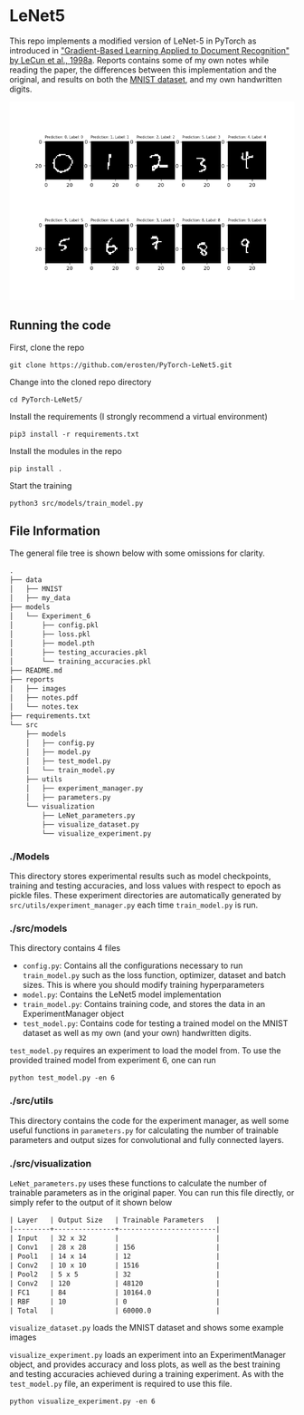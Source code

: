 # LeNet5

This repo implements a modified version of LeNet-5 in PyTorch as introduced in ["Gradient-Based Learning Applied to Document Recognition" by LeCun et al., 1998a](http://vision.stanford.edu/cs598_spring07/papers/Lecun98.pdf). Reports contains some of my own notes while reading the paper, the differences between this implementation and the original, and results on both the [MNIST dataset](http://yann.lecun.com/exdb/mnist/), and my own handwritten digits.

![](https://github.com/erosten/PyTorch-LeNet5/blob/master/reports/images/my_results.png?raw=true)

## Running the code


First, clone the repo

```
git clone https://github.com/erosten/PyTorch-LeNet5.git
```

Change into the cloned repo directory
```
cd PyTorch-LeNet5/
```

Install the requirements (I strongly recommend a virtual environment)

```
pip3 install -r requirements.txt
```

Install the modules in the repo

```
pip install .
```

Start the training

```
python3 src/models/train_model.py
```


## File Information

The general file tree is shown below with some omissions for clarity.

```
.
├── data
│   ├── MNIST
│   ├── my_data
├── models
│   └── Experiment_6
│       ├── config.pkl
│       ├── loss.pkl
│       ├── model.pth
│       ├── testing_accuracies.pkl
│       └── training_accuracies.pkl
├── README.md
├── reports
│   ├── images
│   ├── notes.pdf
│   └── notes.tex
├── requirements.txt
└── src
    ├── models
    │   ├── config.py
    │   ├── model.py
    │   ├── test_model.py
    │   └── train_model.py
    ├── utils
    │   ├── experiment_manager.py
    │   ├── parameters.py
    └── visualization
        ├── LeNet_parameters.py
        ├── visualize_dataset.py
        └── visualize_experiment.py
```

### ./Models

This directory stores experimental results such as model checkpoints, training and testing accuracies, and loss values with respect to epoch as pickle files. These experiment directories are automatically generated by `src/utils/experiment_manager.py` each time `train_model.py` is run.

### ./src/models

This directory contains 4 files

- `config.py`: Contains all the configurations necessary to run `train_model.py` such as the loss function, optimizer, dataset and batch sizes. This is where you should modify training hyperparameters
- `model.py`: Contains the LeNet5 model implementation
- `train_model.py`: Contains training code, and stores the data in an ExperimentManager object
- `test_model.py`: Contains code for testing a trained model on the MNIST dataset as well as my own (and your own) handwritten digits.

`test_model.py` requires an experiment to load the model from. To use the provided trained model from experiment 6, one can run

```
python test_model.py -en 6
```


### ./src/utils

This directory contains the code for the experiment manager, as well some useful functions in `parameters.py` for calculating the number of trainable parameters and output sizes for convolutional and fully connected layers.

### ./src/visualization

`LeNet_parameters.py` uses these functions to calculate the number of trainable parameters as in the original paper. You can run this file directly, or simply refer to the output of it shown below

```
| Layer   | Output Size   | Trainable Parameters   |
|---------+---------------+------------------------|
| Input   | 32 x 32       |                        |
| Conv1   | 28 x 28       | 156                    |
| Pool1   | 14 x 14       | 12                     |
| Conv2   | 10 x 10       | 1516                   |
| Pool2   | 5 x 5         | 32                     |
| Conv2   | 120           | 48120                  |
| FC1     | 84            | 10164.0                |
| RBF     | 10            | 0                      |
| Total   |               | 60000.0                |
```

`visualize_dataset.py` loads the MNIST dataset and shows some example images

`visualize_experiment.py` loads an experiment into an ExperimentManager object, and provides accuracy and loss plots, as well as the best training and testing accuracies achieved during a training experiment. As with the `test_model.py` file, an experiment is required to use this file.

```
python visualize_experiment.py -en 6
```
